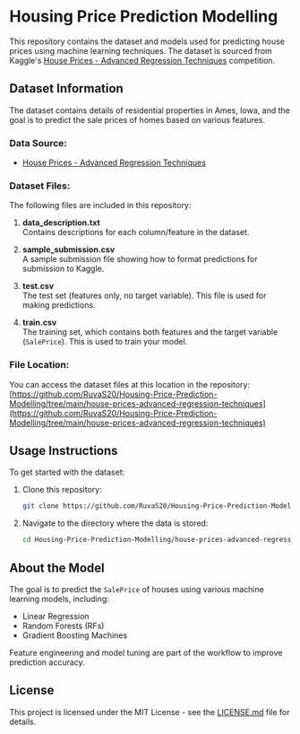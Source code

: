 # Housing Price Prediction Modelling

This repository contains the dataset and models used for predicting house prices using machine learning techniques. The dataset is sourced from Kaggle's [House Prices - Advanced Regression Techniques](https://www.kaggle.com/c/house-prices-advanced-regression-techniques) competition.

## Dataset Information

The dataset contains details of residential properties in Ames, Iowa, and the goal is to predict the sale prices of homes based on various features.

### Data Source:
- [House Prices - Advanced Regression Techniques](https://www.kaggle.com/c/house-prices-advanced-regression-techniques)

### Dataset Files:

The following files are included in this repository:

1. **data_description.txt**  
   Contains descriptions for each column/feature in the dataset.

2. **sample_submission.csv**  
   A sample submission file showing how to format predictions for submission to Kaggle.

3. **test.csv**  
   The test set (features only, no target variable). This file is used for making predictions.

4. **train.csv**  
   The training set, which contains both features and the target variable (`SalePrice`). This is used to train your model.

### File Location:

You can access the dataset files at this location in the repository:  
[https://github.com/RuvaS20/Housing-Price-Prediction-Modelling/tree/main/house-prices-advanced-regression-techniques](https://github.com/RuvaS20/Housing-Price-Prediction-Modelling/tree/main/house-prices-advanced-regression-techniques)

## Usage Instructions

To get started with the dataset:

1. Clone this repository:
   ```bash
   git clone https://github.com/RuvaS20/Housing-Price-Prediction-Modelling.git
   ```

2. Navigate to the directory where the data is stored:
   ```bash
   cd Housing-Price-Prediction-Modelling/house-prices-advanced-regression-techniques
   ```

## About the Model

The goal is to predict the `SalePrice` of houses using various machine learning models, including:
- Linear Regression
- Random Forests (RFs)
- Gradient Boosting Machines

Feature engineering and model tuning are part of the workflow to improve prediction accuracy.

## License

This project is licensed under the MIT License - see the [LICENSE.md](LICENSE.md) file for details.
